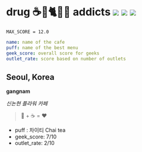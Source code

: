 # drug ☕️🚬🐈👩‍💻  addicts ![](https://img.shields.io/badge/coffee-on-brightgreen) ![](https://img.shields.io/badge/addiction-on-brightgreen) ![](https://img.shields.io/badge/cigaretes-on-brightgreen)

`MAX_SCORE = 12.0`
```yml
name: name of the cafe
puff: name of the best menu
geek_score: overall score for geeks
outlet_rate: score based on number of outlets
```

## Seoul, Korea
**gangnam**


*신논현 플라워 카페*
> 🌹 + ☕️ = ❤️
* puff : 차이티 Chai tea
* geek_score: 7/10
* outlet_rate: 2/10

